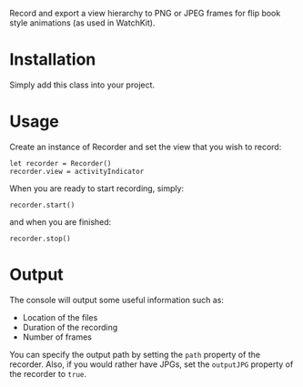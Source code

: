Record and export a view hierarchy to PNG or JPEG frames for flip book style animations (as used in WatchKit).

# Installation

Simply add this class into your project.

# Usage

Create an instance of Recorder and set the view that you wish to record:

```
let recorder = Recorder()
recorder.view = activityIndicator
```

When you are ready to start recording, simply:

```
recorder.start()
```

and when you are finished:

```
recorder.stop()
```

# Output

The console will output some useful information such as:

* Location of the files
* Duration of the recording
* Number of frames

You can specify the output path by setting the `path` property of the recorder. Also, if you would rather have JPGs, set the `outputJPG` property of the recorder to `true`.
